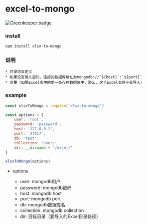 # excel-to-mongo

[![Greenkeeper badge](https://badges.greenkeeper.io/AlfieriChou/excel-to-mongo.svg)](https://greenkeeper.io/)

### install
```bash
npm install xlsx-to-mongo
```

### 说明

    * 目录可自定义
    * 如果没有输入密码，连接的数据库地址为mongodb://`${host}`:`${port}`
    * 查重（如果Excel表中的第一条存在数据库中，那么，这个Excel表将不会导入）

### example

```javascript
const xlsxToMongo = require('xlsx-to-mongo')

const options = {
    user: 'root',
    password: 'password',
    host: '127.0.0.1',
    port: '27017',
    db: 'test',
    collection: 'users',
    dir: __dirname + '/excel/'
}

xlsxToMongo(options)
```

* options

    * user: mongodb用户
    * password: mongodb密码
    * host: mongodb host
    * port: mongodb port
    * db: mongodb数据库名
    * collection: mongodb collection
    * dir: 目标目录（要导入的Excel目录路径）
